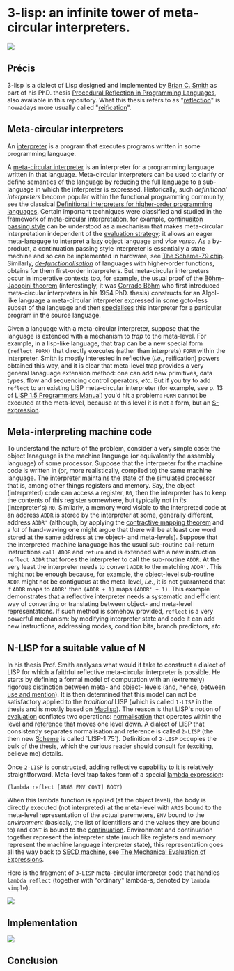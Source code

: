 # 3-lisp: an infinite tower of meta-circular interpreters.

<a href="https://github.com/nikitadanilov/3-lisp/blob/master/3-lisp.lisp#L259"><img src="https://nikitadanilov.github.io/3-lisp/epigraph.png"/></a>

## Précis
3-lisp is a dialect of Lisp designed and implemented by [Brian C. Smith](https://en.wikipedia.org/wiki/Brian_Cantwell_Smith)
as part of his PhD. thesis [Procedural Reflection in Programming Languages](https://dspace.mit.edu/handle/1721.1/15961), 
also available in this repository. What this thesis refers to as "[reflection](https://en.wikipedia.org/wiki/Reflective_programming)" 
is nowadays more usually called "[reification](https://en.wikipedia.org/wiki/Reification_(computer_science))".

## Meta-circular interpreters
An [interpreter](https://en.wikipedia.org/wiki/Interpreter_(computing)) is a
program that executes programs written in some programming language.

A [meta-circular interpreter](https://en.wikipedia.org/wiki/Meta-circular_evaluator) is an interpreter for a programming language written in that language. Meta-circular interpreters can be used to clarify or define semantics of the language by reducing the full language to a sub-language in which the interpreter is expressed.  Historically, such *definitional interpreters* become popular within the functional programming community, see the classical [Definitional interpreters for higher-order programming languages](https://surface.syr.edu/cgi/viewcontent.cgi?article=1012&context=lcsmith_other). Certain important techniques were classified and studied in the framework of meta-circular interpretation, for example, [continuaiton passing style](https://en.wikipedia.org/wiki/Continuation-passing_style) can be understood as a mechanism that makes meta-circular interpretation independent of the [evaluation strategy](https://en.wikipedia.org/wiki/Evaluation_strategy): it allows an eager meta-lanaguge to interpret a lazy object language and *vice versa*. As a by-product, a continuation passing style interpreter is essentially a state machine and so can be inplemented in hardware, see [The Scheme-79 chip](https://dspace.mit.edu/handle/1721.1/6334). Similarly, *[de-functionalisation](https://www.brics.dk/RS/08/4/BRICS-RS-08-4.pdf)* of languages with higher-order functions, obtains for them first-order interpreters. But meta-circular interpreters occur in imperative contexts too, for example, the usual proof of the [Böhm–Jacopini theorem](https://en.wikipedia.org/wiki/Structured_program_theorem) (interestingly, it was [Corrado Böhm](https://en.wikipedia.org/wiki/Corrado_B%C3%B6hm) who first introduced meta-circular interpreters in his 1954 PhD. thesis) constructs for an Algol-like language a meta-circular interpreter expressed in some goto-less subset of the language and then [specialises](https://en.wikipedia.org/wiki/Partial_evaluation) this interpreter for a particular program in the source language.

Given a language with a meta-circular interpreter, suppose that the language is extended with a mechanism to *trap* to the meta-level. For example, in a lisp-like language, that trap can be a new special form `(reflect FORM)` that directly executes (rather than interprets) `FORM` within the interpreter. Smith is mostly interested in reflective (*i.e.*, reification) powers obtained this way, and it is clear that meta-level trap provides a very general lanaguage extension method: one can add new primitives, data types, flow and sequencing control operators, *etc*. But if you try to add `reflect` to an existing LISP meta-circular interpreter (for example, see p. 13 of [LISP 1.5 Programmers Manual](https://www.softwarepreservation.org/projects/LISP/book/LISP%201.5%20Programmers%20Manual.pdf)) you'd hit a problem: `FORM` cannot be executed at the meta-level, because at this level it is not a form, but an [S-expression](https://en.wikipedia.org/wiki/S-expression).

## Meta-interpreting machine code
To understand the nature of the problem, consider a very simple case: the object lanaguage is the machine language (or equivalently the assembly language) of some processor. Suppose that the interpreter for the machine code is written in (or, more realistically, compiled to) the same machine language. The interpreter maintains the state of the simulated processor that is, among other things registers and memory. Say, the object (interpreted) code can access a register, `R0`, then the interpreter has to keep the contents of this register somewhere, but typically not in *its* (interpreter's) `R0`. Similarly, a memory word visible to the interpreted code at an address `ADDR` is stored by the interpreter at some, generally different, address `ADDR'` (although, by applying the [contractive mapping theorem](https://en.wikipedia.org/wiki/Banach_fixed-point_theorem) and a *lot* of hand-waving one might argue that there will be at least one word stored at the same address at the object- and meta-levels). Suppose that the interpreted machine lanaguage has the usual sub-routine call-return instructions `call ADDR` and `return` and is extended with a new instruction `reflect ADDR` that forces the interpreter to call the sub-routine `ADDR`. At the very least the interpreter needs to convert `ADDR` to the matching `ADDR'`. This might not be enough because, for example, the object-level sub-routine `ADDR` might not be contiguous at the meta-level, *i.e.*, it is not guaranteed that if `ADDR` maps to `ADDR'` then `(ADDR + 1)` maps `(ADDR' + 1)`. This example demonstrates that a reflective interpreter needs a systematic and efficient way of converting or translating between object- and meta-level representations. If such method is somehow provided, `reflect` is a very powerful mechanism: by modifying interpreter state and code it can add new instructions, addressing modes, condition bits, branch predictors, *etc*.

## N-LISP for a suitable value of N
In his thesis Prof. Smith analyses what would it take to construct a dialect of LISP for which a faithful reflective meta-circular interpreter is possible. He starts by defining a formal model of computation with an (extremely) rigorous distinction between meta- and object- levels (and, hence, between [use and mention](https://en.wikipedia.org/wiki/Use%E2%80%93mention_distinction)). It is then determined that this model can not be satisfactory applied to the *traditional* LISP (which is called `1-LISP` in the thesis and is mostly based on [Maclisp](https://en.wikipedia.org/wiki/Maclisp)). The reason is that LISP's notion of [evaluation](https://en.wikipedia.org/wiki/Eval#Lisp) conflates two operations: [normalisation](https://en.wikipedia.org/wiki/Normal_form_(abstract_rewriting)) that operates within the level and [reference](https://en.wikipedia.org/wiki/Referent) that moves one level down. A dialect of LISP that consistently separates normalisation and reference is called `2-LISP` (the then new [Scheme](https://en.wikipedia.org/wiki/Scheme_(programming_language)) is called `LISP-1.75`). Definition of `2-LISP` occupies the bulk of the thesis, which the curious reader should consult for (exciting, believe me) details.

Once `2-LISP` is constructed, adding reflective capability to it is relatively straightforward. Meta-level trap takes form of a special [lambda expression](https://en.wikipedia.org/wiki/Anonymous_function#Lisp):

	(lambda reflect [ARGS ENV CONT] BODY)

When this lambda function is applied (at the object level), the body is directly executed (not interpreted) at the meta-level with `ARGS` bound to the meta-level representation of the actual paremeters, `ENV` bound to the *environment* (basicaly, the list of identifiers and the values they are bound to) and `CONT` is bound to the [continuation](https://en.wikipedia.org/wiki/Continuation). Environment and continuation together represent the interpreter state (much like registers and memory represent the machine language interpreter state), this representation goes all the way back to [SECD machine](https://en.wikipedia.org/wiki/SECD_machine), see [The Mechanical Evaluation of Expressions](https://doi.org/10.1093%2Fcomjnl%2F6.4.308).

Here is the fragment of `3-LISP` meta-circular interpreter code that handles `lambda reflect` (together with "ordinary" lambda-s, denoted by `lambda simple`):

<a href="https://github.com/nikitadanilov/3-lisp/blob/master/3-lisp.lisp#L1570"><img src="https://nikitadanilov.github.io/3-lisp/reduce.png"/></a>

## Implementation

<img src="https://nikitadanilov.github.io/3-lisp/infinity.png"/>

## Conclusion

